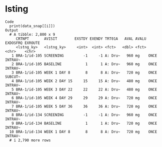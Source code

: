 # lsting

    Code
      print(data_snap[[i]])
    Output
      # A tibble: 2,800 x 9
         CRTNPT       AVISIT        EXSTDY EXENDY TRT01A   AVAL AVALU EXDOSFRQ EXROUTE
         <lstng_ky>   <lstng_ky>     <int>  <int> <fct>   <dbl> <fct> <chr>    <chr>  
       1 BRA-1/id-105 SCREENING         -1     -1 A: Dru~   960 mg    ONCE     INTRAV~
       2 BRA-1/id-105 BASELINE           1      1 A: Dru~   960 mg    ONCE     INTRAV~
       3 BRA-1/id-105 WEEK 1 DAY 8       8      8 A: Dru~   720 mg    ONCE     SUBCUT~
       4 BRA-1/id-105 WEEK 2 DAY 15     15     15 A: Dru~   480 mg    ONCE     INTRAV~
       5 BRA-1/id-105 WEEK 3 DAY 22     22     22 A: Dru~   480 mg    ONCE     INTRAV~
       6 BRA-1/id-105 WEEK 4 DAY 29     29     29 A: Dru~   720 mg    ONCE     INTRAV~
       7 BRA-1/id-105 WEEK 5 DAY 36     36     36 A: Dru~   720 mg    ONCE     INTRAV~
       8 BRA-1/id-134 SCREENING         -1     -1 A: Dru~   960 mg    ONCE     INTRAV~
       9 BRA-1/id-134 BASELINE           1      1 A: Dru~   720 mg    ONCE     INTRAV~
      10 BRA-1/id-134 WEEK 1 DAY 8       8      8 A: Dru~   720 mg    ONCE     INTRAV~
      # i 2,790 more rows

